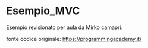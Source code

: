 # Esempio_MVC

Esempio revisionato per aula da Mirko camapri: 

fonte codice originale: https://programmingacademy.it/
